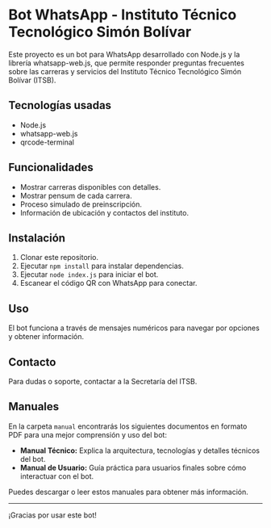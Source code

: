 # Bot WhatsApp - Instituto Técnico Tecnológico Simón Bolívar

Este proyecto es un bot para WhatsApp desarrollado con Node.js y la librería whatsapp-web.js, que permite responder preguntas frecuentes sobre las carreras y servicios del Instituto Técnico Tecnológico Simón Bolívar (ITSB).

## Tecnologías usadas

- Node.js
- whatsapp-web.js
- qrcode-terminal

## Funcionalidades

- Mostrar carreras disponibles con detalles.
- Mostrar pensum de cada carrera.
- Proceso simulado de preinscripción.
- Información de ubicación y contactos del instituto.

## Instalación

1. Clonar este repositorio.  
2. Ejecutar `npm install` para instalar dependencias.  
3. Ejecutar `node index.js` para iniciar el bot.  
4. Escanear el código QR con WhatsApp para conectar.

## Uso

El bot funciona a través de mensajes numéricos para navegar por opciones y obtener información.

## Contacto

Para dudas o soporte, contactar a la Secretaría del ITSB.

## Manuales

En la carpeta `manual` encontrarás los siguientes documentos en formato PDF para una mejor comprensión y uso del bot:

- **Manual Técnico:** Explica la arquitectura, tecnologías y detalles técnicos del bot.  
- **Manual de Usuario:** Guía práctica para usuarios finales sobre cómo interactuar con el bot.

Puedes descargar o leer estos manuales para obtener más información.

---

¡Gracias por usar este bot!
